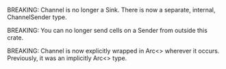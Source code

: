 BREAKING: Channel is no longer a Sink.  There is now a separate,
internal, ChannelSender type.

BREAKING: You can no longer send cells on a Sender from outside this
crate.

BREAKING: Channel is now explicitly wrapped in Arc<> wherever it
occurs.  Previously, it was an implicitly Arc<> type.
